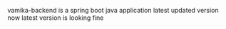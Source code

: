 vamika-backend is a spring boot java application
latest updated version
now latest version is looking fine
